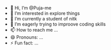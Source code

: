 - 👋 Hi, I’m @Puja-me
- 👀 I’m interested in explore things
- 🌱 I’m currently a student of nitk
- 💞️ I’m eagerly trying to improove coding skills
- 📫 How to reach me ...
- 😄 Pronouns: ...
- ⚡ Fun fact: ...

<!---
Puja-me/Puja-me is a ✨ special ✨ repository because its `README.md` (this file) appears on your GitHub profile.
You can click the Preview link to take a look at your changes.
--->
